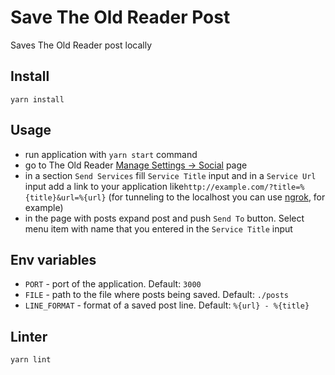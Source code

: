 # Save The Old Reader Post

Saves The Old Reader post locally


## Install

    yarn install


## Usage

  * run application with `yarn start` command
  * go to The Old Reader [Manage Settings -> Social](https://theoldreader.com/users/edit/social) page
  * in a section `Send Services` fill `Service Title` input and
    in a `Service Url` input add a link to your application like`http://example.com/?title=%{title}&url=%{url}`
    (for tunneling to the localhost you can use [ngrok](https://ngrok.com), for example)
  * in the page with posts expand post and push `Send To` button. Select menu item with name that you entered
    in the `Service Title` input


## Env variables

  * `PORT` - port of the application. Default: `3000`
  * `FILE` - path to the file where posts being saved. Default: `./posts`
  * `LINE_FORMAT` - format of a saved post line. Default: `%{url} - %{title}`


## Linter

    yarn lint
